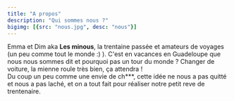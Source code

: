```yaml
---
title: "A propos"
description: "Qui sommes nous ?"
bigimg: [{src: "nous.jpg", desc: "nous"}]
---
```


Emma et Dim aka **Les minous**, la trentaine passée et amateurs de voyages (un peu comme tout le monde :) ). C'est en vacances en Guadeloupe que nous nous sommes dit et pourquoi pas un tour du monde ? Changer de voiture, la mienne roule très bien, ça attendra !  
Du coup un peu comme une envie de ch***, cette idée ne nous a pas quitté et nous a pas laché, et on a tout fait pour réaliser notre petit reve de trentenaire.